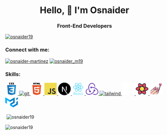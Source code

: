 <h1 align="center">
Hello, 👋 I'm Osnaider</h1>
<h3 align="center">Front-End Developers</h3>

<p align="left"> <a href="https://github.com/ryo-ma/github-profile-trophy"><img src="https://github-profile-trophy.vercel.app/?username=osnaider19" alt="osnaider19" /></a> </p>

<h3 align="left">Connect with me:</h3>
<p align="left">
<a href="https://linkedin.com/in/osnaider-martínez" target="blank"><img align="center" src="https://raw.githubusercontent.com/rahuldkjain/github-profile-readme-generator/master/src/images/icons/Social/linked-in-alt.svg" alt="osnaider-martinez" height="30" width="40" /></a>
<a href="https://instagram.com/osnaider_m19" target="blank"><img align="center" src="https://raw.githubusercontent.com/rahuldkjain/github-profile-readme-generator/master/src/images/icons/Social/instagram.svg" alt="osnaider_m19" height="30" width="40" /></a>
</p>

<h3 align="left">Skills:</h3>
<p align="left">
<a href="https://www.w3schools.com/css/" target="_blank" rel="noreferrer"> <img src="https://raw.githubusercontent.com/devicons/devicon/master/icons/css3/css3-original-wordmark.svg" alt="css3" width="40" height="40"/> </a> 
<a href="https://git-scm.com/" target="_blank" rel="noreferrer"> <img src="https://www.vectorlogo.zone/logos/git-scm/git-scm-icon.svg" alt="git" width="40" height="40"/> </a> 
<a href="https://www.w3.org/html/" target="_blank" rel="noreferrer"> <img src="https://raw.githubusercontent.com/devicons/devicon/master/icons/html5/html5-original-wordmark.svg" alt="html5" width="40" height="40"/> </a> 
<a href="https://developer.mozilla.org/en-US/docs/Web/JavaScript" target="_blank" rel="noreferrer"> <img src="https://raw.githubusercontent.com/devicons/devicon/master/icons/javascript/javascript-original.svg" alt="javascript" width="40" height="40"/> </a> 
<a href="https://nextjs.org/" target="_blank" rel="noreferrer"> <img src="./icons/next.svg" alt="nextjs" width="40" height="40"/> </a> 
<a href="https://reactjs.org/" target="_blank" rel="noreferrer"> <img src="https://raw.githubusercontent.com/devicons/devicon/master/icons/react/react-original-wordmark.svg" alt="react" width="40" height="40"/> </a> 
<a href="https://redux.js.org" target="_blank" rel="noreferrer"> <img src="https://raw.githubusercontent.com/devicons/devicon/master/icons/redux/redux-original.svg" alt="redux" width="40" height="40"/> </a> 
<a href="https://tailwindcss.com/" target="_blank" rel="noreferrer"> <img src="https://www.vectorlogo.zone/logos/tailwindcss/tailwindcss-icon.svg" alt="tailwind" width="40" height="40"/> </a>
<a href="https://tailwindcss.com/" target="_blank" rel="noreferrer"> <img src="./icons/astro.svg" alt="tailwind" width="40" height="40"/> </a>
<a href="https://tailwindcss.com/" target="_blank" rel="noreferrer"> <img src="./icons/react-query.svg" alt="tailwind" width="40" height="40"/> </a>
<a href="https://tailwindcss.com/" target="_blank" rel="noreferrer"> <img src="./icons/style-components.svg" alt="tailwind" width="40" height="40"/> </a>
<a href="https://tailwindcss.com/" target="_blank" rel="noreferrer"> <img src="./icons/material-ui.svg" alt="tailwind" width="40" height="40"/> </a>
 </p>

<p>&nbsp;<img align="center" src="https://github-readme-stats.vercel.app/api?username=osnaider19&show_icons=true&locale=en" alt="osnaider19" /></p>

<div width="40px" height="40px"></div>
<p><img align="center" src="https://github-readme-streak-stats.herokuapp.com/?user=osnaider19&" alt="osnaider19" /></p>

